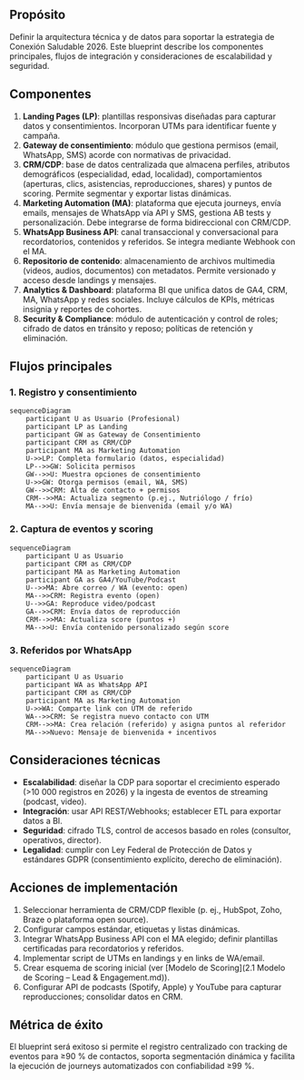 ## Propósito
Definir la arquitectura técnica y de datos para soportar la estrategia de Conexión Saludable 2026. Este blueprint describe los componentes principales, flujos de integración y consideraciones de escalabilidad y seguridad.

## Componentes
1. **Landing Pages (LP)**: plantillas responsivas diseñadas para capturar datos y consentimientos. Incorporan UTMs para identificar fuente y campaña.
2. **Gateway de consentimiento**: módulo que gestiona permisos (email, WhatsApp, SMS) acorde con normativas de privacidad.  
3. **CRM/CDP**: base de datos centralizada que almacena perfiles, atributos demográficos (especialidad, edad, localidad), comportamientos (aperturas, clics, asistencias, reproducciones, shares) y puntos de scoring. Permite segmentar y exportar listas dinámicas.
4. **Marketing Automation (MA)**: plataforma que ejecuta journeys, envía emails, mensajes de WhatsApp vía API y SMS, gestiona AB tests y personalización. Debe integrarse de forma bidireccional con CRM/CDP.
5. **WhatsApp Business API**: canal transaccional y conversacional para recordatorios, contenidos y referidos. Se integra mediante Webhook con el MA.
6. **Repositorio de contenido**: almacenamiento de archivos multimedia (videos, audios, documentos) con metadatos. Permite versionado y acceso desde landings y mensajes.
7. **Analytics & Dashboard**: plataforma BI que unifica datos de GA4, CRM, MA, WhatsApp y redes sociales. Incluye cálculos de KPIs, métricas insignia y reportes de cohortes.
8. **Security & Compliance**: módulo de autenticación y control de roles; cifrado de datos en tránsito y reposo; políticas de retención y eliminación.

## Flujos principales
### 1. Registro y consentimiento

```mermaid
sequenceDiagram
    participant U as Usuario (Profesional)
    participant LP as Landing
    participant GW as Gateway de Consentimiento
    participant CRM as CRM/CDP
    participant MA as Marketing Automation
    U->>LP: Completa formulario (datos, especialidad)
    LP-->>GW: Solicita permisos
    GW-->>U: Muestra opciones de consentimiento
    U->>GW: Otorga permisos (email, WA, SMS)
    GW-->>CRM: Alta de contacto + permisos
    CRM-->>MA: Actualiza segmento (p.ej., Nutriólogo / frío)
    MA-->>U: Envía mensaje de bienvenida (email y/o WA)
```

### 2. Captura de eventos y scoring

```mermaid
sequenceDiagram
    participant U as Usuario
    participant CRM as CRM/CDP
    participant MA as Marketing Automation
    participant GA as GA4/YouTube/Podcast
    U-->>MA: Abre correo / WA (evento: open)
    MA-->>CRM: Registra evento (open)
    U-->>GA: Reproduce video/podcast
    GA-->>CRM: Envía datos de reproducción
    CRM-->>MA: Actualiza score (puntos +)
    MA-->>U: Envía contenido personalizado según score
```

### 3. Referidos por WhatsApp

```mermaid
sequenceDiagram
    participant U as Usuario
    participant WA as WhatsApp API
    participant CRM as CRM/CDP
    participant MA as Marketing Automation
    U->>WA: Comparte link con UTM de referido
    WA-->>CRM: Se registra nuevo contacto con UTM
    CRM-->>MA: Crea relación (referido) y asigna puntos al referidor
    MA-->>Nuevo: Mensaje de bienvenida + incentivos
```

## Consideraciones técnicas
- **Escalabilidad**: diseñar la CDP para soportar el crecimiento esperado (>10 000 registros en 2026) y la ingesta de eventos de streaming (podcast, video).  
- **Integración**: usar API REST/Webhooks; establecer ETL para exportar datos a BI.  
- **Seguridad**: cifrado TLS, control de accesos basado en roles (consultor, operativos, director).  
- **Legalidad**: cumplir con Ley Federal de Protección de Datos y estándares GDPR (consentimiento explícito, derecho de eliminación).

## Acciones de implementación
1. Seleccionar herramienta de CRM/CDP flexible (p. ej., HubSpot, Zoho, Braze o plataforma open source).  
2. Configurar campos estándar, etiquetas y listas dinámicas.  
3. Integrar WhatsApp Business API con el MA elegido; definir plantillas certificadas para recordatorios y referidos.  
4. Implementar script de UTMs en landings y en links de WA/email.  
5. Crear esquema de scoring inicial (ver [Modelo de Scoring](2.1 Modelo de Scoring – Lead & Engagement.md)).  
6. Configurar API de podcasts (Spotify, Apple) y YouTube para capturar reproducciones; consolidar datos en CRM.

## Métrica de éxito
El blueprint será exitoso si permite el registro centralizado con tracking de eventos para ≥90 % de contactos, soporta segmentación dinámica y facilita la ejecución de journeys automatizados con confiabilidad ≥99 %.
